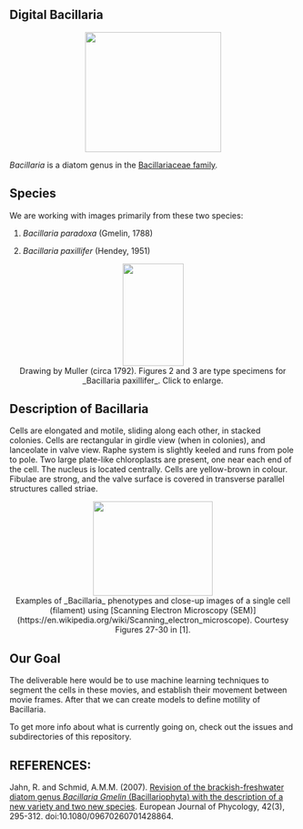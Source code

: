 ## Digital Bacillaria

<p align="center">
  <img width="239" height="211" src="https://user-images.githubusercontent.com/19001437/57882552-960c8900-77e9-11e9-9f10-9ab687f6391e.jpg"><BR>
</p>

_Bacillaria_ is a diatom genus in the [Bacillariaceae family](http://tolweb.org/Bacillariaceae/125684).

## Species
We are working with images primarily from these two species:  

1. _Bacillaria paradoxa_ (Gmelin, 1788)  

2. _Bacillaria paxillifer_ (Hendey, 1951)

<p align="center">
  <img width="107" height="180" src="https://user-images.githubusercontent.com/19001437/58395892-f2ed1800-800f-11e9-9a64-4cd517ea57ac.png"><BR>
  Drawing by Muller (circa 1792). Figures 2 and 3 are type specimens for _Bacillaria paxillifer_. Click to enlarge.
</p>

## Description of Bacillaria
Cells are elongated and motile, sliding along each other, in stacked colonies. Cells are rectangular in girdle view (when in colonies), and lanceolate in valve view. Raphe system is slightly keeled and runs from pole to pole. Two large plate-like chloroplasts are present, one near each end of the cell. The nucleus is located centrally. Cells are yellow-brown in colour. Fibulae are strong, and the valve surface is covered in transverse parallel structures called striae.

<p align="center">
  <img width="210" height="166" src="https://user-images.githubusercontent.com/19001437/58396330-ca661d80-8011-11e9-80fe-e0f9fde60dc1.png"><BR>
  Examples of _Bacillaria_ phenotypes and close-up images of a single cell (filament) using [Scanning Electron Microscopy (SEM)](https://en.wikipedia.org/wiki/Scanning_electron_microscope). Courtesy Figures 27-30 in [1].
</p>

## Our Goal
The deliverable here would be to use machine learning techniques to segment the cells in these movies, and establish their movement between movie frames. After that we can create models to define motility of Bacillaria.

To get more info about what is currently going on, check out the issues and subdirectories of this repository.

## REFERENCES:
Jahn, R. and Schmid, A.M.M. (2007). [Revision of the brackish-freshwater diatom genus _Bacillaria Gmelin_ (Bacillariophyta) 
with the description of a new variety and two new species](https://www.researchgate.net/publication/249026177_Revision_of_the_brackish-freshwater_diatom_genus_Bacillaria_Gmelin_Bacillariophyta_with_the_description_of_a_new_variety_and_two_new_species). European Journal of Phycology, 42(3), 295-312. doi:10.1080/09670260701428864.
